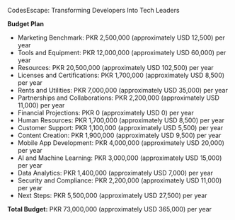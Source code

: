 CodesEscape: Transforming Developers Into Tech Leaders

**Budget Plan**

* Marketing Benchmark: PKR 2,500,000 (approximately USD 12,500) per year
* Tools and Equipment: PKR 12,000,000 (approximately USD 60,000) per year
* Resources: PKR 20,500,000 (approximately USD 102,500) per year
* Licenses and Certifications: PKR 1,700,000 (approximately USD 8,500) per year
* Rents and Utilities: PKR 7,000,000 (approximately USD 35,000) per year
* Partnerships and Collaborations: PKR 2,200,000 (approximately USD 11,000) per year
* Financial Projections: PKR 0 (approximately USD 0) per year
* Human Resources: PKR 1,700,000 (approximately USD 8,500) per year
* Customer Support: PKR 1,100,000 (approximately USD 5,500) per year
* Content Creation: PKR 1,900,000 (approximately USD 9,500) per year
* Mobile App Development: PKR 4,000,000 (approximately USD 20,000) per year
* AI and Machine Learning: PKR 3,000,000 (approximately USD 15,000) per year
* Data Analytics: PKR 1,400,000 (approximately USD 7,000) per year
* Security and Compliance: PKR 2,200,000 (approximately USD 11,000) per year
* Next Steps: PKR 5,500,000 (approximately USD 27,500) per year

**Total Budget:** PKR 73,000,000 (approximately USD 365,000) per year